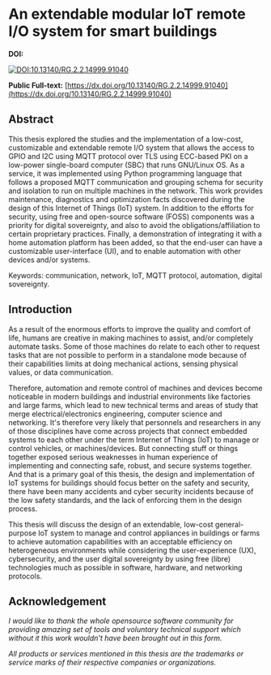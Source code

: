 # An extendable modular IoT remote I/O system for smart buildings

**DOI:**

[![DOI:10.13140/RG.2.2.14999.91040](https://img.shields.io/badge/DOI-10.13140/RG.2.2.14999.91040-B31B1B.svg)](https://dx.doi.org/10.13140/RG.2.2.14999.91040)

**Public Full-text:** [https://dx.doi.org/10.13140/RG.2.2.14999.91040](https://dx.doi.org/10.13140/RG.2.2.14999.91040)


## Abstract

This thesis explored the studies and the implementation of a low-cost,
customizable and extendable remote I/O system that allows the access to
GPIO and I2C using MQTT protocol over TLS using ECC-based PKI on a
low-power single-board computer (SBC) that runs GNU/Linux OS. As a
service, it was implemented using Python programming language that
follows a proposed MQTT communication and grouping schema for security
and isolation to run on multiple machines in the network. This work
provides maintenance, diagnostics and optimization facts discovered
during the design of this Internet of Things (IoT) system. In addition
to the efforts for security, using free and open-source software (FOSS)
components was a priority for digital sovereignty, and also to avoid the
obligations/affiliation to certain proprietary practices. Finally, a
demonstration of integrating it with a home automation platform has been
added, so that the end-user can have a customizable user-interface (UI),
and to enable automation with other devices and/or systems.

Keywords: communication, network, IoT, MQTT protocol, automation,
digital sovereignty.


## Introduction


As a result of the enormous efforts to improve the quality and comfort
of life, humans are creative in making machines to assist, and/or
completely automate tasks. Some of those machines do relate to each
other to request tasks that are not possible to perform in a standalone
mode because of their capabilities limits at doing mechanical actions,
sensing physical values, or data communication.

Therefore, automation and remote control of machines and devices become
noticeable in modern buildings and industrial environments like
factories and large farms, which lead to new technical terms and areas
of study that merge electrical/electronics engineering, computer science
and networking. It's therefore very likely that personnels and
researchers in any of those disciplines have come across projects that
connect embedded systems to each other under the term Internet of Things
(IoT) to manage or control vehicles, or machines/devices. But connecting
stuff or things together exposed serious weaknesses in human experience
of implementing and connecting safe, robust, and secure systems
together. And that is a primary goal of this thesis, the design and
implementation of IoT systems for buildings should focus better on the
safety and security, there have been many accidents and cyber security
incidents because of the low safety standards, and the lack of enforcing
them in the design process.

This thesis will discuss the design of an extendable, low-cost
general-purpose IoT system to manage and control appliances in buildings
or farms to achieve automation capabilities with an acceptable
efficiency on heterogeneous environments while considering the
user-experience (UX), cybersecurity, and the user digital sovereignty by
using free (libre) technologies much as possible in software, hardware,
and networking protocols.


## Acknowledgement

*I would like to thank the whole opensource software community for
providing amazing set of tools and voluntary technical support which
without it this work wouldn't have been brought out in this form.*

*All products or services mentioned in this thesis are the trademarks or
service marks of their respective companies or organizations.*
